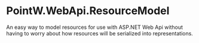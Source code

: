 PointW.WebApi.ResourceModel
===========================

An easy way to model resources for use with ASP.NET Web Api without having to worry about how resources will be serialized into representations.
